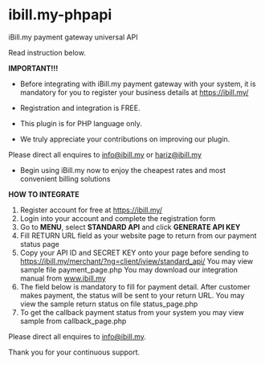 # ibill.my-phpapi
iBill.my payment gateway universal API

Read instruction below.

<b>IMPORTANT!!!</b>
- Before integrating with iBill.my payment gateway with your system, it is mandatory for you to register your business details at https://ibill.my/

- Registration and integration is FREE.

- This plugin is for PHP language only.

- We truly appreciate your contributions on improving our plugin.

Please direct all enquires to info@ibill.my or hariz@ibill.my

- Begin using iBill.my now to enjoy the cheapest rates and most convenient billing solutions 

<b>HOW TO INTEGRATE</b>
1. Register account for free at https://ibill.my/
2. Login into your account and complete the registration form
3. Go to <b>MENU</b>, select <b>STANDARD API</b> and click <b>GENERATE API KEY</b>
4. Fill RETURN URL field as your website page to return from our payment status page 
5. Copy your API ID and SECRET KEY onto your page before sending to https://ibill.my/merchant/?ng=client/iview/standard_api/
   You may view sample file payment_page.php
   You may download our integration manual from www.ibill.my 
6. The field below is mandatory to fill for payment detail. After customer makes payment, the status will be sent to your return URL. 
   You may view the sample return status on file status_page.php
7. To get the callback payment status from your system you may view sample from callback_page.php

Please direct all enquires to info@ibill.my. 

Thank you for your continuous support.
